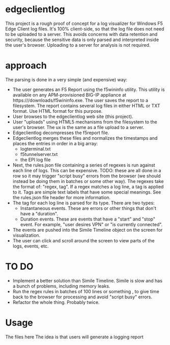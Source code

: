 # edgeclientlog

This project is a rough proof of concept for a log visualizer for Windows F5 Edge Client log files. It's 100% client-side, so that the log file does not need to be uploaded to a server. This avoids concerns with data retention and security, because the sensitive data is only parsed and interpreted inside the user's browser. Uploading to a server for analysis is not required.

# approach
The parsing is done in a very simple (and expensive) way: 

* The user generates an F5 Report using the f5wininfo utility. This utility is available on any APM-provisioned BIG-IP appliance at https://<your bigip>/downloads/f5wininfo.exe. The user saves the report to a filesystem. The report contains several log files in either HTML or TXT format. Use HTML format for this purpose.
* User browses to the edgeclientlog web site (this project).
* User "uploads" using HTML5 mechanisms from the filesystem to the user's browser. The ux is the same as a file upload to a server.
* Edgeclientlog decompresses the f5report file.
* Edgeclientlog merges these files and normalizes the timestamps and places the entries in order in a big array:
  * logterminal.txt
  * f5tunnelserver.txt
  * the EPI log file
* Next, the rules.json file containing a series of regexes is run against each line of logs. This can be expensive. TODO: these are all done in a row so it may trigger "script busy" errors from the browser (we should instead be doing them in batches or some other way). The regexes take the format of: "regex, tag". If a regex matches a log line, a tag is applied to it. Tags are simple text labels that have some special meanings. See the rules.json file header for more information. 
* The tag for each log line is parsed for its type. There are two types:
  * Instantaneous events. These are errors or other things that don't have a "duration".
  * Duration events. These are events that have a "start" and "stop" event. For example, "user desires VPN" or "is currently connected".
* The events are pushed into the Simile Timeline object on the screen for visualization.
* The user can click and scroll around the screen to view parts of the logs, events, etc.
  
# TO DO
* Implement a better solution than Simile Timeline. Simile is slow and has a bunch of problems, including memory leaks.
* Run the regex rules in batches of 100 lines or something , to give time back to the browser for processing and avoid "script busy" errors.
* Refactor the whole thing. Probably twice.

# Usage
The files here
The idea is that users will generate a logging report
